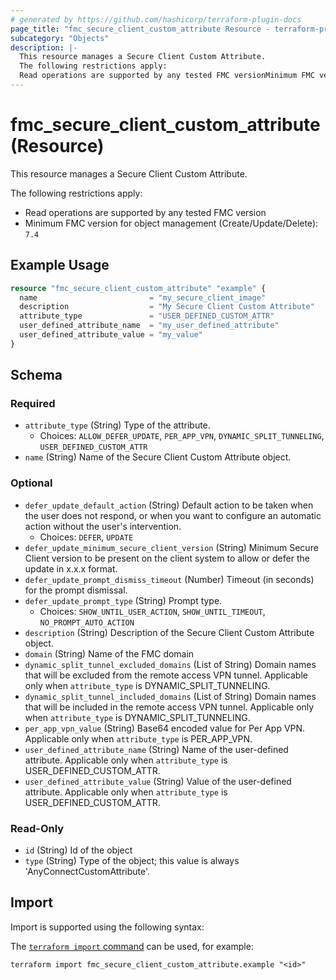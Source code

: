 ```yaml
---
# generated by https://github.com/hashicorp/terraform-plugin-docs
page_title: "fmc_secure_client_custom_attribute Resource - terraform-provider-fmc"
subcategory: "Objects"
description: |-
  This resource manages a Secure Client Custom Attribute.
  The following restrictions apply:
  Read operations are supported by any tested FMC versionMinimum FMC version for object management (Create/Update/Delete): 7.4
---
```


# fmc_secure_client_custom_attribute (Resource)

This resource manages a Secure Client Custom Attribute.

The following restrictions apply:
  - Read operations are supported by any tested FMC version
  - Minimum FMC version for object management (Create/Update/Delete): `7.4`

## Example Usage

```terraform
resource "fmc_secure_client_custom_attribute" "example" {
  name                         = "my_secure_client_image"
  description                  = "My Secure Client Custom Attribute"
  attribute_type               = "USER_DEFINED_CUSTOM_ATTR"
  user_defined_attribute_name  = "my_user_defined_attribute"
  user_defined_attribute_value = "my_value"
}
```

<!-- schema generated by tfplugindocs -->
## Schema

### Required

- `attribute_type` (String) Type of the attribute.
  - Choices: `ALLOW_DEFER_UPDATE`, `PER_APP_VPN`, `DYNAMIC_SPLIT_TUNNELING`, `USER_DEFINED_CUSTOM_ATTR`
- `name` (String) Name of the Secure Client Custom Attribute object.

### Optional

- `defer_update_default_action` (String) Default action to be taken when the user does not respond, or when you want to configure an automatic action without the user's intervention.
  - Choices: `DEFER`, `UPDATE`
- `defer_update_minimum_secure_client_version` (String) Minimum Secure Client version to be present on the client system to allow or defer the update in x.x.x format.
- `defer_update_prompt_dismiss_timeout` (Number) Timeout (in seconds) for the prompt dismissal.
- `defer_update_prompt_type` (String) Prompt type.
  - Choices: `SHOW_UNTIL_USER_ACTION`, `SHOW_UNTIL_TIMEOUT`, `NO_PROMPT_AUTO_ACTION`
- `description` (String) Description of the Secure Client Custom Attribute object.
- `domain` (String) Name of the FMC domain
- `dynamic_split_tunnel_excluded_domains` (List of String) Domain names that will be excluded from the remote access VPN tunnel. Applicable only when `attribute_type` is DYNAMIC_SPLIT_TUNNELING.
- `dynamic_split_tunnel_included_domains` (List of String) Domain names that will be included in the remote access VPN tunnel. Applicable only when `attribute_type` is DYNAMIC_SPLIT_TUNNELING.
- `per_app_vpn_value` (String) Base64 encoded value for Per App VPN. Applicable only when `attribute_type` is PER_APP_VPN.
- `user_defined_attribute_name` (String) Name of the user-defined attribute. Applicable only when `attribute_type` is USER_DEFINED_CUSTOM_ATTR.
- `user_defined_attribute_value` (String) Value of the user-defined attribute. Applicable only when `attribute_type` is USER_DEFINED_CUSTOM_ATTR.

### Read-Only

- `id` (String) Id of the object
- `type` (String) Type of the object; this value is always 'AnyConnectCustomAttribute'.

## Import

Import is supported using the following syntax:

The [`terraform import` command](https://developer.hashicorp.com/terraform/cli/commands/import) can be used, for example:

```shell
terraform import fmc_secure_client_custom_attribute.example "<id>"
```
